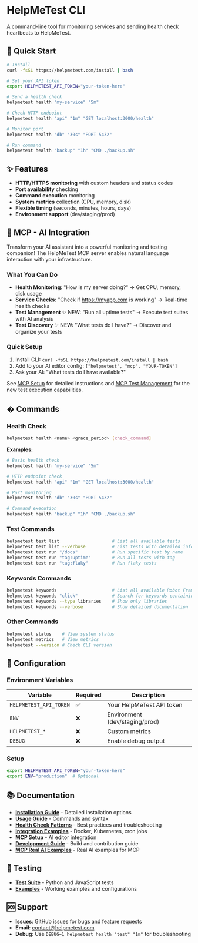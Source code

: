 # HelpMeTest CLI


A command-line tool for monitoring services and sending health check heartbeats to HelpMeTest.

## 🚀 Quick Start

```bash
# Install
curl -fsSL https://helpmetest.com/install | bash

# Set your API token
export HELPMETEST_API_TOKEN="your-token-here"

# Send a health check
helpmetest health "my-service" "5m"

# Check HTTP endpoint
helpmetest health "api" "1m" "GET localhost:3000/health"

# Monitor port
helpmetest health "db" "30s" "PORT 5432"

# Run command
helpmetest health "backup" "1h" "CMD ./backup.sh"
```

## ✨ Features

- **HTTP/HTTPS monitoring** with custom headers and status codes
- **Port availability** checking
- **Command execution** monitoring
- **System metrics** collection (CPU, memory, disk)
- **Flexible timing** (seconds, minutes, hours, days)
- **Environment support** (dev/staging/prod)

## 🤖 MCP - AI Integration

Transform your AI assistant into a powerful monitoring and testing companion! The HelpMeTest MCP server enables natural language interaction with your infrastructure.

### What You Can Do
- **Health Monitoring**: "How is my server doing?" → Get CPU, memory, disk usage
- **Service Checks**: "Check if https://myapp.com is working" → Real-time health checks  
- **Test Management** ✨ NEW: "Run all uptime tests" → Execute test suites with AI analysis
- **Test Discovery** ✨ NEW: "What tests do I have?" → Discover and organize your tests

### Quick Setup
1. Install CLI: `curl -fsSL https://helpmetest.com/install | bash`
2. Add to your AI editor config: `["helpmetest", "mcp", "YOUR-TOKEN"]`
3. Ask your AI: "What tests do I have available?"

See [MCP Setup](docs/mcp-setup.md) for detailed instructions and [MCP Test Management](docs/mcp-test-management.md) for the new test execution capabilities.

## � Commands

### Health Check
```bash
helpmetest health <name> <grace_period> [check_command]
```

**Examples:**
```bash
# Basic health check
helpmetest health "my-service" "5m"

# HTTP endpoint check
helpmetest health "api" "1m" "GET localhost:3000/health"

# Port monitoring
helpmetest health "db" "30s" "PORT 5432"

# Command execution
helpmetest health "backup" "1h" "CMD ./backup.sh"
```

### Test Commands
```bash
helpmetest test list                    # List all available tests
helpmetest test list --verbose          # List tests with detailed info
helpmetest test run "/docs"             # Run specific test by name
helpmetest test run "tag:uptime"        # Run all tests with tag
helpmetest test run "tag:flaky"         # Run flaky tests
```

### Keywords Commands
```bash
helpmetest keywords                     # List all available Robot Framework libraries
helpmetest keywords "click"             # Search for keywords containing "click"
helpmetest keywords --type libraries    # Show only libraries
helpmetest keywords --verbose           # Show detailed documentation
```

### Other Commands
```bash
helpmetest status    # View system status
helpmetest metrics   # View metrics
helpmetest --version # Check CLI version
```

## 🔧 Configuration

### Environment Variables
| Variable | Required | Description |
|----------|----------|-------------|
| `HELPMETEST_API_TOKEN` | ✅ | Your HelpMeTest API token |
| `ENV` | ❌ | Environment (dev/staging/prod) |
| `HELPMETEST_*` | ❌ | Custom metrics |
| `DEBUG` | ❌ | Enable debug output |

### Setup
```bash
export HELPMETEST_API_TOKEN="your-token-here"
export ENV="production"  # Optional
```

## 📚 Documentation

- **[Installation Guide](docs/installation.md)** - Detailed installation options
- **[Usage Guide](docs/usage.md)** - Commands and syntax
- **[Health Check Patterns](docs/health-checks.md)** - Best practices and troubleshooting
- **[Integration Examples](docs/integrations.md)** - Docker, Kubernetes, cron jobs
- **[MCP Setup](docs/mcp-setup.md)** - AI editor integration
- **[Development Guide](docs/DEVELOPMENT.md)** - Build and contribution guide
- **[MCP Real AI Examples](mcp-real-ai-examples.md)** - Real AI examples for MCP

## 🧪 Testing

- **[Test Suite](tests/)** - Python and JavaScript tests
- **[Examples](examples/)** - Working examples and configurations

## 🆘 Support

- **Issues**: GitHub issues for bugs and feature requests
- **Email**: contact@helpmetest.com
- **Debug**: Use `DEBUG=1 helpmetest health "test" "1m"` for troubleshooting
